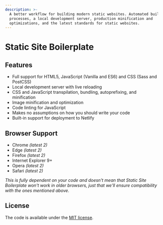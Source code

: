 ```yaml
---
description: >-
  A better workflow for building modern static websites. Automated build
  processes, a local development server, production minification and
  optimizations, and the latest standards for static websites.
---
```


# Static Site Boilerplate

## Features

* Full support for HTML5, JavaScript \(Vanilla and ES6\) and CSS \(Sass and PostCSS\)
* Local development server with live reloading
* CSS and JavaScript transpilation, bundling, autoprefixing, and minification
* Image minification and optimization
* Code linting for JavaScript
* Makes no assumptions on how you should write your code
* Built-in support for deployment to Netlify 

## Browser Support

* Chrome _\(latest 2\)_
* Edge _\(latest 2\)_
* Firefox _\(latest 2\)_
* Internet Explorer 9+
* Opera _\(latest 2\)_
* Safari _\(latest 2\)_

_This  is fully dependent on your code and doesn't mean that Static Site Boilerplate won't work in older browsers, just that we'll ensure compatibility with the ones mentioned above._

## License

The code is available under the [MIT license](LICENSE).

